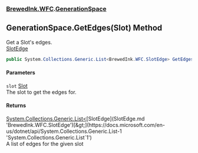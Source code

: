 ### [BrewedInk.WFC](BrewedInk_WFC.md 'BrewedInk.WFC').[GenerationSpace](GenerationSpace.md 'BrewedInk.WFC.GenerationSpace')
## GenerationSpace.GetEdges(Slot) Method
Get a Slot's edges.  
[SlotEdge](SlotEdge.md 'BrewedInk.WFC.SlotEdge')
```csharp
public System.Collections.Generic.List<BrewedInk.WFC.SlotEdge> GetEdges(BrewedInk.WFC.Slot slot);
```
#### Parameters
<a name='BrewedInk_WFC_GenerationSpace_GetEdges(BrewedInk_WFC_Slot)_slot'></a>
`slot` [Slot](Slot.md 'BrewedInk.WFC.Slot')  
The slot to get the edges for.
  
#### Returns
[System.Collections.Generic.List&lt;](https://docs.microsoft.com/en-us/dotnet/api/System.Collections.Generic.List-1 'System.Collections.Generic.List`1')[SlotEdge](SlotEdge.md 'BrewedInk.WFC.SlotEdge')[&gt;](https://docs.microsoft.com/en-us/dotnet/api/System.Collections.Generic.List-1 'System.Collections.Generic.List`1')  
A list of edges for the given slot
